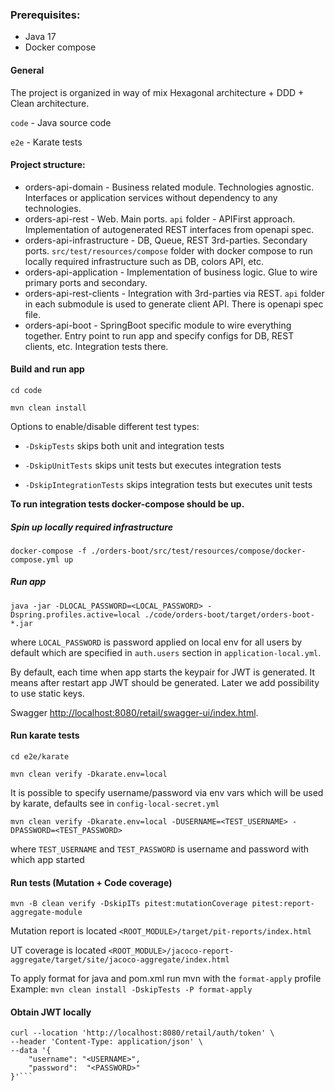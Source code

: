 ### Prerequisites:
 - Java 17
 - Docker compose

#### General
The project is organized in way of mix Hexagonal architecture + DDD + Clean architecture.

`code` - Java source code

`e2e` - Karate tests

#### Project structure:
- orders-api-domain - Business related module. Technologies agnostic. Interfaces or application services without dependency to any technologies.
- orders-api-rest - Web. Main ports. `api` folder - APIFirst approach. Implementation of autogenerated REST interfaces from openapi spec. 
- orders-api-infrastructure - DB, Queue, REST 3rd-parties. Secondary ports. `src/test/resources/compose` folder with docker compose to run locally required infrastructure such as DB, colors API, etc.
- orders-api-application - Implementation of business logic. Glue to wire primary ports and secondary.
- orders-api-rest-clients - Integration with 3rd-parties via REST. `api` folder in each submodule is used to generate client API. There is openapi spec file.
- orders-api-boot - SpringBoot specific module to wire everything together. Entry point to run app and specify configs for DB, REST clients, etc. Integration tests there.

#### Build and run app
```shell
cd code
```

```shell
mvn clean install
```

Options to enable/disable different test types:

- `-DskipTests` skips both unit and integration tests

- `-DskipUnitTests` skips unit tests but executes integration tests

- `-DskipIntegrationTests` skips integration tests but executes unit tests

<b>To run integration tests docker-compose should be up.</b>


##### Spin up locally required infrastructure
```shell
docker-compose -f ./orders-boot/src/test/resources/compose/docker-compose.yml up
```

##### Run app
```shell
java -jar -DLOCAL_PASSWORD=<LOCAL_PASSWORD> -Dspring.profiles.active=local ./code/orders-boot/target/orders-boot-*.jar
```
where `LOCAL_PASSWORD` is password applied on local env for all users by default which are specified in `auth.users` section in `application-local.yml`. 

By default, each time when app starts the keypair for JWT is generated. It means after restart app JWT should be generated. Later we add possibility to use static keys.

Swagger [http://localhost:8080/retail/swagger-ui/index.html](http://localhost:8080/retail/swagger-ui/index.html).

#### Run karate tests

```shell
cd e2e/karate
```

```shell
mvn clean verify -Dkarate.env=local 
```
It is possible to specify username/password via env vars which will be used by karate, defaults see in `config-local-secret.yml`

```shell
mvn clean verify -Dkarate.env=local -DUSERNAME=<TEST_USERNAME> -DPASSWORD=<TEST_PASSWORD>
```
where `TEST_USERNAME` and `TEST_PASSWORD` is username and password with which app started

#### Run tests (Mutation + Code coverage) 
```shell
mvn -B clean verify -DskipITs pitest:mutationCoverage pitest:report-aggregate-module
```
Mutation report is located `<ROOT_MODULE>/target/pit-reports/index.html` 

UT coverage is located `<ROOT_MODULE>/jacoco-report-aggregate/target/site/jacoco-aggregate/index.html`

To apply format for java and pom.xml run mvn with the `format-apply` profile
Example: `mvn clean install -DskipTests -P format-apply`

#### Obtain JWT locally
```shell
curl --location 'http://localhost:8080/retail/auth/token' \
--header 'Content-Type: application/json' \
--data '{
    "username": "<USERNAME>",
    "password":  "<PASSWORD>"
}'```